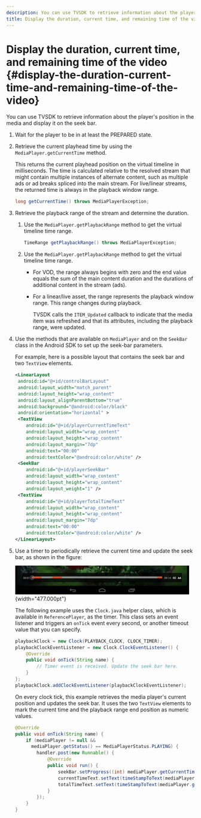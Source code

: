```yaml
---
description: You can use TVSDK to retrieve information about the player's position in the media and display it on the seek bar.
title: Display the duration, current time, and remaining time of the video
---
```


# Display the duration, current time, and remaining time of the video {#display-the-duration-current-time-and-remaining-time-of-the-video}

You can use TVSDK to retrieve information about the player's position in the media and display it on the seek bar.

1. Wait for the player to be in at least the PREPARED state.
1. Retrieve the current playhead time by using the `MediaPlayer.getCurrentTime` method.

   This returns the current playhead position on the virtual timeline in milliseconds. The time is calculated relative to the resolved stream that might contain multiple instances of alternate content, such as multiple ads or ad breaks spliced into the main stream. For live/linear streams, the returned time is always in the playback window range.

   ```java
   long getCurrentTime() throws MediaPlayerException;
   ```

1. Retrieve the playback range of the stream and determine the duration.
   1. Use the `MediaPlayer.getPlaybackRange` method to get the virtual timeline time range.

      ```java   
      TimeRange getPlaybackRange() throws MediaPlayerException;
      ```

   1. Use the `MediaPlayer.getPlaybackRange` method to get the virtual timeline time range.

       * For VOD, the range always begins with zero and the end value equals the sum of the main content duration and the durations of additional content in the stream (ads). 
       * For a linear/live asset, the range represents the playback window range. This range changes during playback.

          TVSDK calls the `ITEM_Updated` callback to indicate that the media item was refreshed and that its attributes, including the playback range, were updated. 
       
1. Use the methods that are available on `MediaPlayer` and on the `SeekBar` class in the Android SDK to set up the seek-bar parameters.

   For example, here is a possible layout that contains the seek bar and two `TextView` elements. 

   ```xml
   <LinearLayout 
    android:id="@+id/controlBarLayout" 
    android:layout_width="match_parent" 
    android:layout_height="wrap_content" 
    android:layout_alignParentBottom="true" 
    android:background="@android:color/black" 
    android:orientation="horizontal" > 
    <TextView 
       android:id="@+id/playerCurrentTimeText" 
       android:layout_width="wrap_content" 
       android:layout_height="wrap_content" 
       android:layout_margin="7dp" 
       android:text="00:00" 
       android:textColor="@android:color/white" /> 
    <SeekBar 
       android:id="@+id/playerSeekBar" 
       android:layout_width="wrap_content" 
       android:layout_height="wrap_content" 
       android:layout_weight="1" /> 
    <TextView 
       android:id="@+id/playerTotalTimeText" 
       android:layout_width="wrap_content" 
       android:layout_height="wrap_content" 
       android:layout_margin="7dp" 
       android:text="00:00" 
       android:textColor="@android:color/white" /> 
   </LinearLayout>
   ```

1. Use a timer to periodically retrieve the current time and update the seek bar, as shown in the figure:

   <!--<a id="fig_689CEDDD02094C0C8E91C5195F8EAD3F"></a>-->

   ![](assets/seek-bar.jpg){width="477.000pt"}

   The following example uses the `Clock.java` helper class, which is available in `ReferencePlayer`, as the timer. This class sets an event listener and triggers an `onTick` event every second, or another timeout value that you can specify. 

   ```java
   playbackClock = new Clock(PLAYBACK_CLOCK, CLOCK_TIMER); 
   playbackClockEventListener = new Clock.ClockEventListener() { 
       @Override 
       public void onTick(String name) { 
           // Timer event is received. Update the seek bar here. 
       } 
   }; 
   playbackClock.addClockEventListener(playbackClockEventListener);
   ```

   On every clock tick, this example retrieves the media player's current position and updates the seek bar. It uses the two `TextView` elements to mark the current time and the playback range end position as numeric values. 

   ```java
   @Override 
   public void onTick(String name) { 
       if (mediaPlayer != null &&  
         mediaPlayer.getStatus() == MediaPlayerStatus.PLAYING) { 
           handler.post(new Runnable() { 
               @Override 
               public void run() { 
                   seekBar.setProgress((int) mediaPlayer.getCurrentTime()); 
                   currentTimeText.setText(timeStampToText(mediaPlayer.getCurrentTime())); 
                   totalTimeText.setText(timeStampToText(mediaPlayer.getPlaybackRange().getEnd())); 
               } 
           }); 
       } 
   } 
   
   ```

